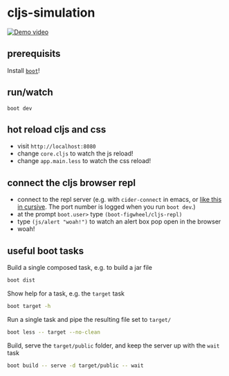 # cljs-simulation

[![Demo video](https://cl.ly/2T311r0b2h2o/Image%202017-05-15%20at%2011.39.12%20PM.public.png)](https://cl.ly/3c3D3G1e3v2j)

## prerequisits

Install [`boot`](https://github.com/boot-clj/boot#install)!

## run/watch

```
boot dev
```

## hot reload cljs and css

- visit `http://localhost:8080`
- change `core.cljs` to watch the js reload!
- change `app.main.less` to watch the css reload!

## connect the cljs browser repl

- connect to the repl server (e.g. with `cider-connect` in emacs, or [like this
in cursive](https://cursive-ide.com/userguide/repl.html#remote-repls). The port
number is logged when you run `boot dev`.)
- at the prompt `boot.user>` type `(boot-figwheel/cljs-repl)`
- type `(js/alert "woah!")` to watch an alert box pop open in the browser
- woah!

## useful boot tasks

Build a single composed task, e.g. to build a jar file

```sh
boot dist
```

Show help for a task, e.g. the `target` task

```sh
boot target -h
```

Run a single task and pipe the resulting file set to `target/`

```sh
boot less -- target --no-clean
```

Build, serve the `target/public` folder, and keep the server up with the `wait` task

```sh
boot build -- serve -d target/public -- wait
```
